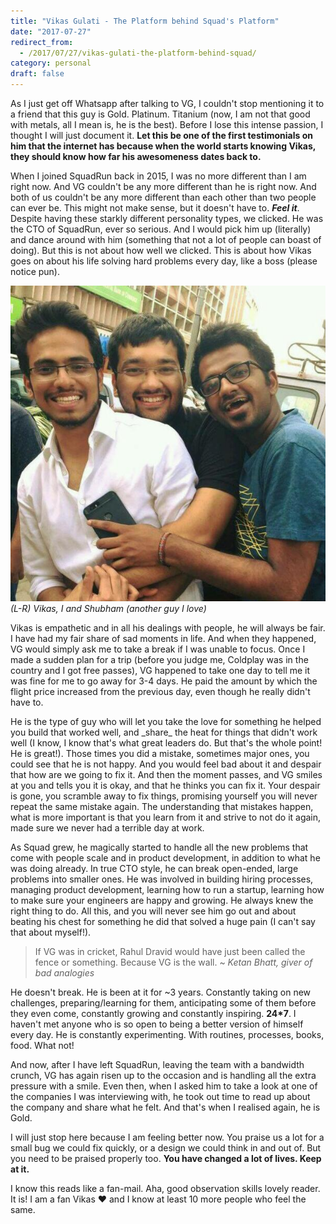 ```yaml
---
title: "Vikas Gulati - The Platform behind Squad's Platform"
date: "2017-07-27"
redirect_from:
  - /2017/07/27/vikas-gulati-the-platform-behind-squad/
category: personal
draft: false
---
```


As I just get off Whatsapp after talking to VG, I couldn't stop mentioning it to a friend that this guy is Gold. Platinum. Titanium (now, I am not that good with metals, all I mean is, he is the best). Before I lose this intense passion, I thought I will just document it. **Let this be one of the first testimonials on him that the internet has because when the world starts knowing Vikas, they should know how far his awesomeness dates back to.**

When I joined SquadRun back in 2015, I was no more different than I am right now. And VG couldn't be any more different than he is right now. And both of us couldn't be any more different than each other than two people can ever be. This might not make sense, but it doesn't have to. _**Feel it**_. Despite having these starkly different personality types, we clicked. He was the CTO of SquadRun, ever so serious. And I would pick him up (literally) and dance around with him (something that not a lot of people can boast of doing). But this is not about how well we clicked. This is about how Vikas goes on about his life solving hard problems every day, like a boss (please notice pun).

![Vikas Gulati](./images/vg.jpeg)
*(L-R) Vikas, I and Shubham (another guy I love)*

Vikas is empathetic and in all his dealings with people, he will always be fair. I have had my fair share of sad moments in life. And when they happened, VG would simply ask me to take a break if I was unable to focus. Once I made a sudden plan for a trip (before you judge me, Coldplay was in the country and I got free passes), VG happened to take one day to tell me it was fine for me to go away for 3-4 days. He paid the amount by which the flight price increased from the previous day, even though he really didn't have to.

He is the type of guy who will let you take the love for something he helped you build that worked well, and \_share\_ the heat for things that didn't work well (I know, I know that's what great leaders do. But that's the whole point! He is great!). Those times you did a mistake, sometimes major ones, you could see that he is not happy. And you would feel bad about it and despair that how are we going to fix it. And then the moment passes, and VG smiles at you and tells you it is okay, and that he thinks you can fix it. Your despair is gone, you scramble away to fix things, promising yourself you will never repeat the same mistake again. The understanding that mistakes happen, what is more important is that you learn from it and strive to not do it again, made sure we never had a terrible day at work.

As Squad grew, he magically started to handle all the new problems that come with people scale and in product development, in addition to what he was doing already. In true CTO style, he can break open-ended, large problems into smaller ones. He was involved in building hiring processes, managing product development, learning how to run a startup, learning how to make sure your engineers are happy and growing. He always knew the right thing to do. All this, and you will never see him go out and about beating his chest for something he did that solved a huge pain (I can't say that about myself!).

> If VG was in cricket, Rahul Dravid would have just been called the fence or something. Because VG is the wall. ~ _Ketan Bhatt, giver of bad analogies_

He doesn't break. He is been at it for ~3 years. Constantly taking on new challenges, preparing/learning for them, anticipating some of them before they even come, constantly growing and constantly inspiring. **24\*7**. I haven't met anyone who is so open to being a better version of himself every day. He is constantly experimenting. With routines, processes, books, food. What not!

And now, after I have left SquadRun, leaving the team with a bandwidth crunch, VG has again risen up to the occasion and is handling all the extra pressure with a smile. Even then, when I asked him to take a look at one of the companies I was interviewing with, he took out time to read up about the company and share what he felt. And that's when I realised again, he is Gold.

I will just stop here because I am feeling better now. You praise us a lot for a small bug we could fix quickly, or a design we could think in and out of. But you need to be praised properly too. **You have changed a lot of lives. Keep at it.**

I know this reads like a fan-mail. Aha, good observation skills lovely reader. It is! I am a fan Vikas ❤️ and I know at least 10 more people who feel the same.
